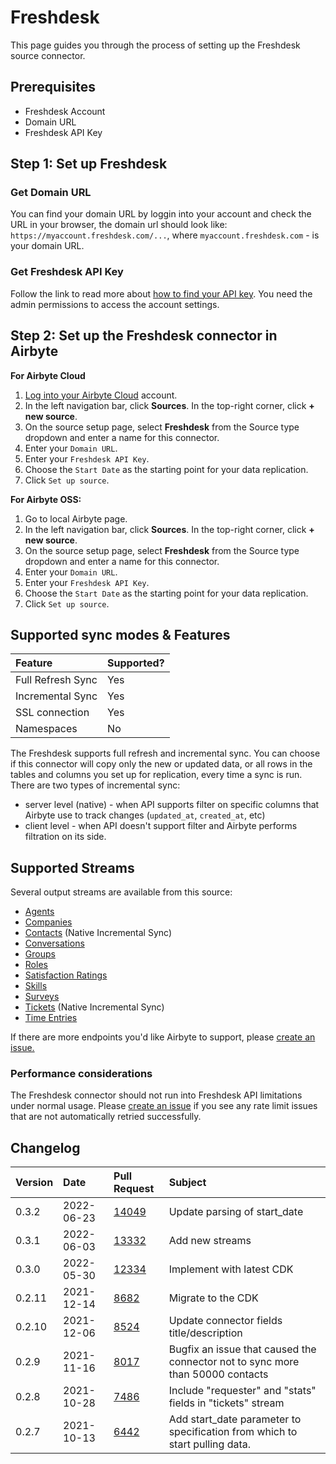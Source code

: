 # Freshdesk

This page guides you through the process of setting up the Freshdesk source connector.

## Prerequisites

* Freshdesk Account
* Domain URL
* Freshdesk API Key

## Step 1: Set up Freshdesk

### Get Domain URL

You can find your domain URL by loggin into your account and check the URL in your browser, the domain url should look like: `https://myaccount.freshdesk.com/...`, where `myaccount.freshdesk.com` - is your domain URL.

### Get Freshdesk API Key

Follow the link to read more about [how to find your API key](https://support.freshdesk.com/support/solutions/articles/215517). You need the admin permissions to access the account settings.


## Step 2: Set up the Freshdesk connector in Airbyte

**For Airbyte Cloud**

1. [Log into your Airbyte Cloud](https://cloud.airbyte.io/workspaces) account. 
2. In the left navigation bar, click **Sources**. In the top-right corner, click **+ new source**. 
3. On the source setup page, select **Freshdesk** from the Source type dropdown and enter a name for this connector. 
4. Enter your `Domain URL`.
5. Enter your `Freshdesk API Key`.
6. Choose the `Start Date` as the starting point for your data replication.
5. Click `Set up source`.

**For Airbyte OSS:**

1. Go to local Airbyte page.
2. In the left navigation bar, click **Sources**. In the top-right corner, click **+ new source**. 
3. On the source setup page, select **Freshdesk** from the Source type dropdown and enter a name for this connector. 
4. Enter your `Domain URL`.
5. Enter your `Freshdesk API Key`.
6. Choose the `Start Date` as the starting point for your data replication.
5. Click `Set up source`.

## Supported sync modes & Features

| Feature | Supported? |
| :--- | :--- |
| Full Refresh Sync | Yes |
| Incremental Sync | Yes |
| SSL connection | Yes |
| Namespaces | No |

The Freshdesk supports full refresh and incremental sync. You can choose if this connector will copy only the new or updated data, or all rows in the tables and columns you set up for replication, every time a sync is run. There are two types of incremental sync:

* server level \(native\) - when API supports filter on specific columns that Airbyte use to track changes \(`updated_at`, `created_at`, etc\)
* client level - when API doesn't support filter and Airbyte performs filtration on its side.

## Supported Streams

Several output streams are available from this source:

* [Agents](https://developers.freshdesk.com/api/#agents)
* [Companies](https://developers.freshdesk.com/api/#companies)
* [Contacts](https://developers.freshdesk.com/api/#contacts) \(Native Incremental Sync\)
* [Conversations](https://developers.freshdesk.com/api/#conversations)
* [Groups](https://developers.freshdesk.com/api/#groups)
* [Roles](https://developers.freshdesk.com/api/#roles)
* [Satisfaction Ratings](https://developers.freshdesk.com/api/#satisfaction-ratings)
* [Skills](https://developers.freshdesk.com/api/#skills)
* [Surveys](https://developers.freshdesk.com/api/#surveys)
* [Tickets](https://developers.freshdesk.com/api/#tickets) \(Native Incremental Sync\)
* [Time Entries](https://developers.freshdesk.com/api/#time-entries)

If there are more endpoints you'd like Airbyte to support, please [create an issue.](https://github.com/airbytehq/airbyte/issues/new/choose)

### Performance considerations

The Freshdesk connector should not run into Freshdesk API limitations under normal usage. Please [create an issue](https://github.com/airbytehq/airbyte/issues) if you see any rate limit issues that are not automatically retried successfully.


## Changelog

| Version | Date       | Pull Request                                                | Subject                                                                        |
|:--------|:-----------|:------------------------------------------------------------|:-------------------------------------------------------------------------------|
| 0.3.2   | 2022-06-23 | [14049](https://github.com/airbytehq/airbyte/pull/14049)    | Update parsing of start_date                                                   |
| 0.3.1   | 2022-06-03 | [13332](https://github.com/airbytehq/airbyte/pull/13332)    | Add new streams                                                                |
| 0.3.0   | 2022-05-30 | [12334](https://github.com/airbytehq/airbyte/pull/12334)    | Implement with latest CDK                                                      |      
| 0.2.11  | 2021-12-14 | [8682](https://github.com/airbytehq/airbyte/pull/8682)      | Migrate to the CDK                                                             |
| 0.2.10  | 2021-12-06 | [8524](https://github.com/airbytehq/airbyte/pull/8524)      | Update connector fields title/description                                      |
| 0.2.9   | 2021-11-16 | [8017](https://github.com/airbytehq/airbyte/pull/8017)      | Bugfix an issue that caused the connector not to sync more than 50000 contacts |
| 0.2.8   | 2021-10-28 | [7486](https://github.com/airbytehq/airbyte/pull/7486)      | Include "requester" and "stats" fields in "tickets" stream                     |
| 0.2.7   | 2021-10-13 | [6442](https://github.com/airbytehq/airbyte/pull/6442)      | Add start_date parameter to specification from which to start pulling data.    |
